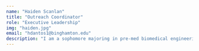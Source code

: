 ```yaml
---
name: "Haiden Scanlan"
title: "Outreach Coordinator"
role: "Executive Leadership"
img: "haiden.jpg"
email: "hdantos1@binghamton.edu"
description: "I am a sophomore majoring in pre-med biomedical engineering, and I would like to be a cardiovascular surgeon. I am working on improving the presence and impact of WCRL in the greater Binghamton community. "
---
```


